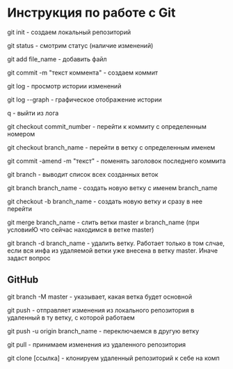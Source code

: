 # Инструкция по работе с Git

git init - создаем локальный репозиторий

git status - смотрим статус (наличие изменений)

git add file_name - добавить файл

git commit -m "текст коммента" - создаем коммит

git log - просмотр истории изменений

git log --graph - графическое отображение истории

q - выйти из лога

git checkout commit_number - перейти к коммиту с определенным номером

git checkout branch_name - перейти в ветку с определенным именем

git commit -amend -m "текст" - поменять заголовок последнего коммита

git branch - выводит список всех созданных веток

git branch branch_name - создать новую ветку с именем  branch_name

git checkout -b branch_name - создать новую ветку и сразу в нее перейти

git merge branch_name - слить ветки master и branch_name (при условииЮ что сейчас находимся в ветке master)

git branch -d branch_name - удалить ветку. Работает только в том слчае, если вся инфа из удаляемой ветки уже внесена в ветку master. Иначе задаст вопрос

## GitHub

git branch -M master - указывает, какая ветка будет основной

git push - отправляет изменения из локального репозитория в удаленный в ту ветку, с которой работаем

git push -u origin branch_name - переключаемся в другую ветку

git pull - принимаем изменения из удаленного репозитория

git clone [ссылка] - клонируем удаленный репозиторий к себе на комп
